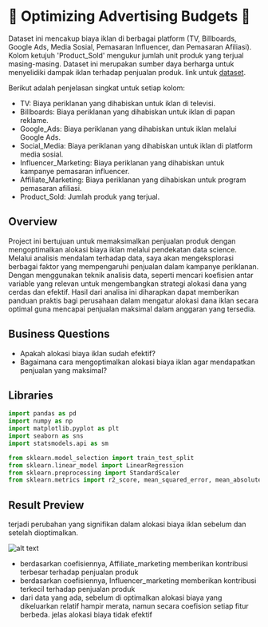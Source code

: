 # :rocket: Optimizing Advertising Budgets :rocket:
Dataset ini mencakup biaya iklan di berbagai platform (TV, Billboards, Google Ads, Media Sosial, Pemasaran Influencer, dan Pemasaran Afiliasi). Kolom ketujuh 'Product_Sold' mengukur jumlah unit produk yang terjual masing-masing. Dataset ini merupakan sumber daya berharga untuk menyelidiki dampak iklan terhadap penjualan produk. link untuk [dataset](https://www.kaggle.com/datasets/singhnavjot2062001/product-advertising-data).

Berikut adalah penjelasan singkat untuk setiap kolom:
- TV: Biaya periklanan yang dihabiskan untuk iklan di televisi.
- Billboards: Biaya periklanan yang dihabiskan untuk iklan di papan reklame.
- Google_Ads: Biaya periklanan yang dihabiskan untuk iklan melalui Google Ads.
- Social_Media: Biaya periklanan yang dihabiskan untuk iklan di platform media sosial.
- Influencer_Marketing: Biaya periklanan yang dihabiskan untuk kampanye pemasaran influencer.
- Affiliate_Marketing: Biaya periklanan yang dihabiskan untuk program pemasaran afiliasi.
- Product_Sold: Jumlah produk yang terjual.
## Overview
Project ini bertujuan untuk memaksimalkan penjualan produk dengan mengoptimalkan alokasi biaya iklan melalui pendekatan data science. Melalui analisis mendalam terhadap data, saya akan mengeksplorasi berbagai faktor yang mempengaruhi penjualan dalam kampanye periklanan. Dengan menggunakan teknik analisis data, seperti mencari koefisien antar variable yang relevan untuk mengembangkan strategi alokasi dana yang cerdas dan efektif. Hasil dari analisa ini diharapkan dapat memberikan panduan praktis bagi perusahaan dalam mengatur alokasi dana iklan secara optimal guna mencapai penjualan maksimal dalam anggaran yang tersedia.
## Business Questions
- Apakah alokasi biaya iklan sudah efektif?
- Bagaimana cara mengoptimalkan alokasi biaya iklan agar mendapatkan penjualan yang maksimal?
## Libraries
```python
import pandas as pd
import numpy as np
import matplotlib.pyplot as plt
import seaborn as sns
import statsmodels.api as sm

from sklearn.model_selection import train_test_split
from sklearn.linear_model import LinearRegression
from sklearn.preprocessing import StandardScaler
from sklearn.metrics import r2_score, mean_squared_error, mean_absolute_error
```
## Result Preview
terjadi perubahan yang signifikan dalam alokasi biaya iklan sebelum dan setelah dioptimalkan.

![alt text](https://github.com/rizkyaep01/Optimizing-Advertising-Budgets/blob/main/pict/9koef.png?raw=true)

- berdasarkan coefisiennya, Affiliate_marketing memberikan kontribusi terbesar terhadap penjualan produk
- berdasarkan coefisiennya, Influencer_marketing memberikan kontribusi terkecil terhadap penjualan produk
- dari data yang ada, sebelum di optimalkan alokasi biaya yang dikeluarkan relatif hampir merata, namun secara coefision setiap fitur berbeda. jelas alokasi biaya tidak efektif
